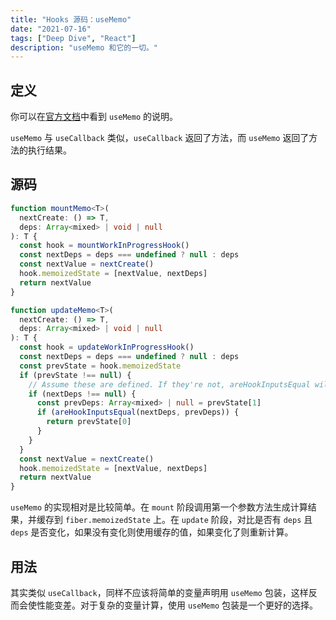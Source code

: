```yaml
---
title: "Hooks 源码：useMemo"
date: "2021-07-16"
tags: ["Deep Dive", "React"]
description: "useMemo 和它的一切。"
---
```


## 定义

你可以在[官方文档](https://reactjs.org/docs/hooks-reference.html#usememo)中看到 `useMemo` 的说明。

`useMemo` 与 `useCallback` 类似，`useCallback` 返回了方法，而 `useMemo` 返回了方法的执行结果。

## 源码

```ts
function mountMemo<T>(
  nextCreate: () => T,
  deps: Array<mixed> | void | null
): T {
  const hook = mountWorkInProgressHook()
  const nextDeps = deps === undefined ? null : deps
  const nextValue = nextCreate()
  hook.memoizedState = [nextValue, nextDeps]
  return nextValue
}

function updateMemo<T>(
  nextCreate: () => T,
  deps: Array<mixed> | void | null
): T {
  const hook = updateWorkInProgressHook()
  const nextDeps = deps === undefined ? null : deps
  const prevState = hook.memoizedState
  if (prevState !== null) {
    // Assume these are defined. If they're not, areHookInputsEqual will warn.
    if (nextDeps !== null) {
      const prevDeps: Array<mixed> | null = prevState[1]
      if (areHookInputsEqual(nextDeps, prevDeps)) {
        return prevState[0]
      }
    }
  }
  const nextValue = nextCreate()
  hook.memoizedState = [nextValue, nextDeps]
  return nextValue
}
```

`useMemo` 的实现相对是比较简单。在 `mount` 阶段调用第一个参数方法生成计算结果，并缓存到 `fiber.memoizedState` 上。在 `update` 阶段，对比是否有 `deps` 且 `deps` 是否变化，如果没有变化则使用缓存的值，如果变化了则重新计算。

## 用法

其实类似 `useCallback`，同样不应该将简单的变量声明用 `useMemo` 包装，这样反而会使性能变差。对于复杂的变量计算，使用 `useMemo` 包装是一个更好的选择。
